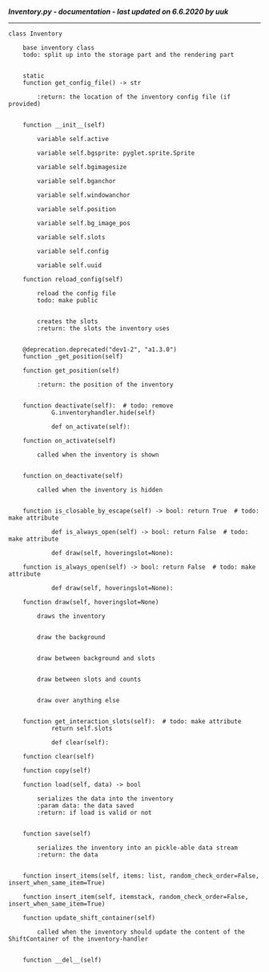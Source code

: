 ***Inventory.py - documentation - last updated on 6.6.2020 by uuk***
___

    class Inventory
        
        base inventory class
        todo: split up into the storage part and the rendering part


        static
        function get_config_file() -> str
            
            :return: the location of the inventory config file (if provided)


        function __init__(self)

            variable self.active

            variable self.bgsprite: pyglet.sprite.Sprite

            variable self.bgimagesize

            variable self.bganchor

            variable self.windowanchor

            variable self.position

            variable self.bg_image_pos

            variable self.slots

            variable self.config

            variable self.uuid

        function reload_config(self)
            
            reload the config file
            todo: make public

            
            creates the slots
            :return: the slots the inventory uses


        @deprecation.deprecated("dev1-2", "a1.3.0")
        function _get_position(self)

        function get_position(self)
            
            :return: the position of the inventory


        function deactivate(self):  # todo: remove
                G.inventoryhandler.hide(self)
                
                def on_activate(self):

        function on_activate(self)
            
            called when the inventory is shown


        function on_deactivate(self)
            
            called when the inventory is hidden


        function is_closable_by_escape(self) -> bool: return True  # todo: make attribute
                
                def is_always_open(self) -> bool: return False  # todo: make attribute
                
                def draw(self, hoveringslot=None):

        function is_always_open(self) -> bool: return False  # todo: make attribute
                
                def draw(self, hoveringslot=None):

        function draw(self, hoveringslot=None)
            
            draws the inventory

            
            draw the background

            
            draw between background and slots

            
            draw between slots and counts

            
            draw over anything else


        function get_interaction_slots(self):  # todo: make attribute
                return self.slots
                
                def clear(self):

        function clear(self)

        function copy(self)

        function load(self, data) -> bool
            
            serializes the data into the inventory
            :param data: the data saved
            :return: if load is valid or not


        function save(self)
            
            serializes the inventory into an pickle-able data stream
            :return: the data


        function insert_items(self, items: list, random_check_order=False, insert_when_same_item=True)

        function insert_item(self, itemstack, random_check_order=False, insert_when_same_item=True)

        function update_shift_container(self)
            
            called when the inventory should update the content of the ShiftContainer of the inventory-handler


        function __del__(self)